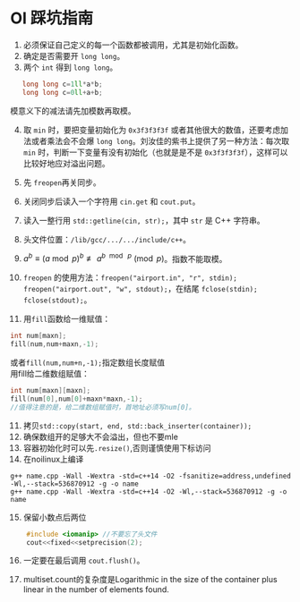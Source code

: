 # OI 踩坑指南

1. 必须保证自己定义的每一个函数都被调用，尤其是初始化函数。
2. 确定是否需要开 `long long`。
3. 两个 `int` 得到 `long long`。
```cpp
   long long c=1ll*a*b;
   long long c=0ll+a+b;
```
   模意义下的减法请先加模数再取模。

4. 取 `min` 时，要把变量初始化为 `0x3f3f3f3f` 或者其他很大的数值，还要考虑加法或者乘法会不会爆 `long long`。刘汝佳的紫书上提供了另一种方法：每次取 `min` 时，判断一下变量有没有初始化（也就是是不是 `0x3f3f3f3f`），这样可以比较好地应对溢出问题。

5. 先 `freopen`再关同步。
6. 关闭同步后读入一个字符用 `cin.get` 和 `cout.put`。
7. 读入一整行用 `std::getline(cin, str);`，其中 `str` 是 C++ 字符串。
8. 头文件位置：`/lib/gcc/.../.../include/c++`。
9. $a^b \equiv (a \bmod p)^b \not\equiv a^{b\ \bmod\ p} \pmod p$。指数不能取模。
10. `freopen` 的使用方法：`freopen("airport.in", "r", stdin); freopen("airport.out", "w", stdout);`，在结尾 `fclose(stdin); fclose(stdout);`。  
11. 用`fill`函数给一维赋值：
```cpp
int num[maxn];  
fill(num,num+maxn,-1);
```  
或者`fill(num,num+n,-1);`指定数组长度赋值  
用fill给二维数组赋值：  
```cpp
int num[maxn][maxn];  
fill(num[0],num[0]+maxn*maxn,-1);  
//值得注意的是，给二维数组赋值时，首地址必须写num[0]。
```  

11. 拷贝`std::copy(start, end, std::back_inserter(container));`
12. 确保数组开的足够大不会溢出，但也不要mle
13. 容器初始化时可以先`.resize()`,否则谨慎使用下标访问
14. 在noilinux上编译
```
g++ name.cpp -Wall -Wextra -std=c++14 -O2 -fsanitize=address,undefined -Wl,--stack=536870912 -g -o name  
g++ name.cpp -Wall -Wextra -std=c++14 -O2 -Wl,--stack=536870912 -g -o name
```  
15. 保留小数点后两位
```cpp
	#include <iomanip> //不要忘了头文件
	cout<<fixed<<setprecision(2);
```

16. 一定要在最后调用 `cout.flush()`。

17. multiset.count的复杂度是Logarithmic in the size of the container plus linear in the number of elements found.